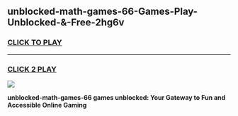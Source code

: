 
## unblocked-math-games-66-Games-Play-Unblocked-&-Free-2hg6v
<h3>
<a href="https://premium76.site?title=unblocked-math-games-66&ref=24A">CLICK TO PLAY</a></h3>
<hr>

<h3>
<a href="https://premium76.site?title=unblocked-math-games-66&ref=24A">CLICK 2 PLAY</a>
  
</h3>

<a href="https://premium76.site?title=unblocked-math-games-66&ref=24A"><img src="https://clearcache.store/games.png"></a>


**unblocked-math-games-66 games unblocked: Your Gateway to Fun and Accessible Online Gaming**
